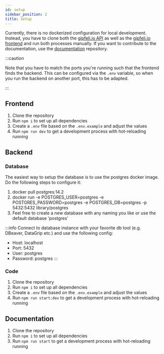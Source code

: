 ```yaml
---
id: setup 
sidebar_position: 2 
title: Setup
---
```


Currently, there is no dockerized configuration for local development. Instead, you have to clone both
the [gipfeli.io API](https://github.com/gipfeli-io/gipfeli-api) as well as
the [gipfeli.io frontend](https://github.com/gipfeli-io/gipfeli-frontend) and run both processes manually. If you want
to contribute to the documentation, use the [documentation](https://github.com/gipfeli-io/documentation) repository.

:::caution

Note that you have to match the ports you're running such that the frontend finds the backend. This can be configured
via the `.env` variable, so when you run the backend on another port, this has to be adapted.

:::

## Frontend

1. Clone the repository
2. Run `npm i` to set up all dependencies
3. Create a `.env` file based on the `.env.example` and adjust the values
4. Run `npm run dev` to get a development process with hot-reloading running

## Backend

### Database
The easiest way to setup the database is to use the postgres docker image. Do the following steps to configure it:
1. docker pull postgres:14.2
2. docker run -e POSTGRES_USER=postgres -e POSTGRES_PASSWORD=postgres -e POSTGRES_DB=postgres -p 5432:5432 library/postgres
3. Feel free to create a new database with any naming you like or use the default database 'postgres'

:::info
Connect to database instance with your favorite db tool (e.g. DBeaver, DataGrip etc.) and use the following config:
- Host: localhost
- Port: 5432
- User: postgres
- Password: postgres
:::

### Code
1. Clone the repository
2. Run `npm i` to set up all dependencies
3. Create a `.env` file based on the `.env.example` and adjust the values
4. Run `npm run start:dev` to get a development process with hot-reloading running



## Documentation

1. Clone the repository
2. Run `npm i` to set up all dependencies
3. Run `npm run start` to get a development process with hot-reloading running
